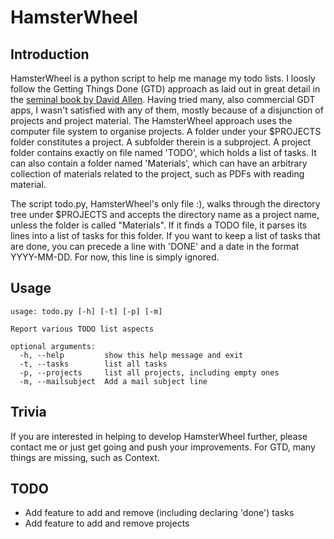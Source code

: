 # HamsterWheel
## Introduction
HamsterWheel is a python script to help me manage my todo lists. 
I loosly follow the Getting Things Done (GTD) approach as laid out in great detail in the [seminal book by David Allen](https://en.wikipedia.org/wiki/Getting_Things_Done).
Having tried many, also commercial GDT apps, I wasn't satisfied with any of them, mostly because of a disjunction of projects and project material. 
The HamsterWheel approach uses the computer file system to organise projects. A folder under your $PROJECTS folder constitutes a project.
A subfolder therein is a subproject. A project folder contains exactly on file named 'TODO', which holds a list of tasks. 
It can also contain a folder named 'Materials', which can have an arbitrary collection of materials related to the project, such as PDFs with reading material.

The script todo.py, HamsterWheel's only file :), walks through the directory tree under $PROJECTS and accepts the directory name as a project name, 
unless the folder is called "Materials". If it finds a TODO file, it parses its lines into a list of tasks for this folder.
If you want to keep a list of tasks that are done, you can precede a line with 'DONE' and a date in the format YYYY-MM-DD. For now, this line is simply ignored.   

## Usage
```
usage: todo.py [-h] [-t] [-p] [-m]

Report various TODO list aspects

optional arguments:
  -h, --help         show this help message and exit
  -t, --tasks        list all tasks
  -p, --projects     list all projects, including empty ones
  -m, --mailsubject  Add a mail subject line
  ```
  
 ## Trivia
 If you are interested in helping to develop HamsterWheel further, please contact me or just get going and push your improvements. 
 For GTD, many things are missing, such as Context.
 
 ## TODO
 * Add feature to add and remove (including declaring 'done') tasks
 * Add feature to add and remove projects


